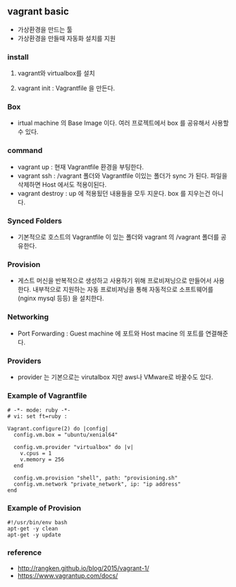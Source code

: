 ## vagrant basic
- 가상환경을 만드는 툴
- 가상환경을 만들때 자동화 설치를 지원

### install

1) vagrant와 virtualbox를 설치

2) vagrant init : Vagrantfile 을 만든다.

### Box
- irtual machine 의 Base Image 이다. 여러 프로젝트에서 box 를 공유해서 사용할수 있다.

### command
- vagrant up : 현재 Vagrantfile 환경을 부팅한다.
- vagrant ssh : /vagrant 폴더와 Vagrantfile 이있는 폴더가 sync 가 된다. 파일을 삭제하면 Host 에서도 적용이된다.
- vagrant destroy : up 에 적용됬던 내용들을 모두 지운다. box 를 지우는건 아니다.

### Synced Folders
- 기본적으로 호스트의 Vagrantfile 이 있는 폴더와 vagrant 의 /vagrant 폴더를 공유한다.

### Provision
- 게스트 머신을 반복적으로 생성하고 사용하기 위해 프로비져닝으로 만들어서 사용한다. 내부적으로 지원하는 자동 프로비져닝을 통해 자동적으로 소프트웨어를(nginx mysql 등등) 을 설치한다.

### Networking
- Port Forwarding : Guest machine 에 포트와 Host macine 의 포트를 연결해준다.

### Providers
- provider 는 기본으로는 virutalbox 지만 aws나 VMware로 바꿀수도 있다.

### Example of Vagrantfile
```shell
# -*- mode: ruby -*-
# vi: set ft=ruby :

Vagrant.configure(2) do |config|
  config.vm.box = "ubuntu/xenial64"

  config.vm.provider "virtualbox" do |v|
    v.cpus = 1
    v.memory = 256
  end

  config.vm.provision "shell", path: "provisioning.sh"
  config.vm.network "private_network", ip: "ip address"
end
```

### Example of Provision
```shell
#!/usr/bin/env bash
apt-get -y clean
apt-get -y update
```

### reference
- http://rangken.github.io/blog/2015/vagrant-1/
- https://www.vagrantup.com/docs/
